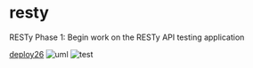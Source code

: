 # resty
RESTy Phase 1: Begin work on the RESTy API testing application

[deploy26](https://sad-keller-827bb6.netlify.app/)
![uml](https://i.ibb.co/MnVQ0QP/class26.png)
![test](https://i.ibb.co/rfjryFQ/test26.png)